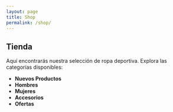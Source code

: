 ```yaml
---
layout: page
title: Shop
permalink: /shop/
---
```


## Tienda

Aquí encontrarás nuestra selección de ropa deportiva. Explora las categorías disponibles:

- **Nuevos Productos**
- **Hombres**
- **Mujeres**
- **Accesorios**
- **Ofertas**
